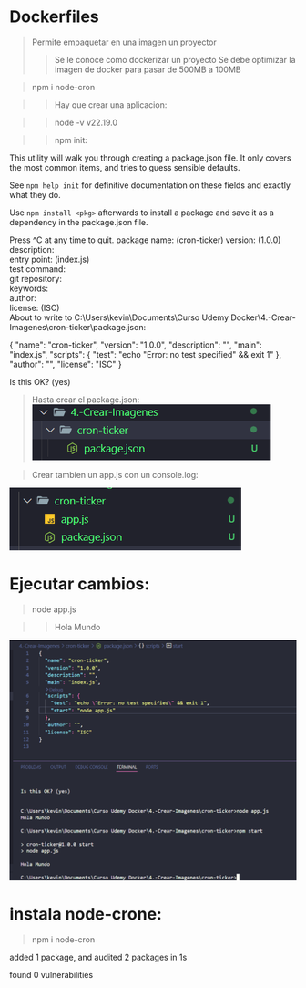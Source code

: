 # Dockerfiles

>Permite empaquetar en una imagen un proyector
>> Se le conoce como dockerizar un proyecto
>> Se debe optimizar la imagen de docker para pasar de 500MB a 100MB

> npm i node-cron

>>Hay que crear una aplicacion:

>> node -v
    v22.19.0

>> npm init:

This utility will walk you through creating a package.json file.
It only covers the most common items, and tries to guess sensible defaults.

See `npm help init` for definitive documentation on these fields
and exactly what they do.

Use `npm install <pkg>` afterwards to install a package and
save it as a dependency in the package.json file.

Press ^C at any time to quit.
package name: (cron-ticker)
version: (1.0.0)                                                                                            
description:                                                                                                
entry point: (index.js)                                                                                     
test command:                                                                                               
git repository:                                                                                             
keywords:                                                                                                   
author:                                                                                                     
license: (ISC)                                                                                              
About to write to C:\Users\kevin\Documents\Curso Udemy Docker\4.-Crear-Imagenes\cron-ticker\package.json:

{
  "name": "cron-ticker",
  "version": "1.0.0",
  "description": "",
  "main": "index.js",
  "scripts": {
    "test": "echo \"Error: no test specified\" && exit 1"
  },
  "author": "",
  "license": "ISC"
}


Is this OK? (yes)

> Hasta crear el package.json:
![alt text](../screenshots-Lesson-4/image1.png)

> Crear tambien un app.js con un console.log:

![alt text](../screenshots-Lesson-4/image2.png)

# Ejecutar cambios:

> node app.js

>> Hola Mundo


![alt text](../screenshots-Lesson-4/image3.png)

# instala node-crone:

> npm i node-cron

added 1 package, and audited 2 packages in 1s

found 0 vulnerabilities